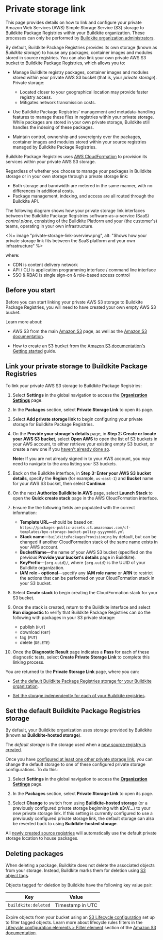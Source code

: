 # Private storage link

This page provides details on how to link and configure your private Amazon Web Services (AWS) Simple Storage Service (S3) storage to Buildkite Package Registries within your Buildkite organization. These processes can only be performed by [Buildkite organization administrators](/docs/package-registries/security/permissions#manage-teams-and-permissions-organization-level-permissions).

By default, Buildkite Package Registries provides its own storage (known as _Buildkite storage_) to house any packages, container images and modules stored in source registries. You can also link your own private AWS S3 bucket to Buildkite Package Registries, which allows you to:

- Manage Buildkite registry packages, container images and modules stored within your private AWS S3 bucket (that is, your _private storage_). Private storage:
    * Located closer to your geographical location may provide faster registry access.
    * Mitigates network transmission costs.

- Use Buildkite Package Registries' management and metadata-handling features to manage these files in registries within your private storage. While packages are stored in your own private storage, Buildkite still handles the indexing of these packages.

- Maintain control, ownership and sovereignty over the packages, container images and modules stored within your source registries managed by Buildkite Package Registries.

Buildkite Package Registries uses [AWS CloudFormation](https://docs.aws.amazon.com/AWSCloudFormation/latest/UserGuide/Welcome.html) to provision its services within your private AWS S3 storage.

Regardless of whether you choose to manage your packages in Buildkite storage or in your own storage through a private storage link:

- Both storage and bandwidth are metered in the same manner, with no differences in additional costs.
- Package management, indexing, and access are all routed through the Buildkite API.

The following diagram shows how your private storage link interfaces between the Buildkite Package Registries software-as-a-service (SaaS) _control plane_, consisting of the Buildkite Platform and your (the customer's) teams, operating in your own infrastructure.

<%= image "private-storage-link-overview.png", alt: "Shows how your private storage link fits between the SaaS platform and your own infrastructure" %>

where:

- CDN is content delivery network
- API / CLI is application programming interface / command line interface
- SSO & RBAC is single sign-on & role-based access control

## Before you start

Before you can start linking your private AWS S3 storage to Buildkite Package Registries, you will need to have created your own empty AWS S3 bucket.

Learn more about:

- AWS S3 from the main [Amazon S3](https://aws.amazon.com/s3/) page, as well as the [Amazon S3 documentation](https://docs.aws.amazon.com/s3/).

- How to create an S3 bucket from the [Amazon S3 documentation's Getting started](https://docs.aws.amazon.com/AmazonS3/latest/userguide/GetStartedWithS3.html) guide.

## Link your private storage to Buildkite Package Registries

To link your private AWS S3 storage to Buildkite Package Registries:

1. Select **Settings** in the global navigation to access the [**Organization Settings**](https://buildkite.com/organizations/~/settings) page.

1. In the **Packages** section, select **Private Storage Link** to open its page.

1. Select **Add private storage link** to begin configuring your private storage for Buildkite Package Registries.

1. On the **Provide your storage's details** page, in **Step 2: Create or locate your AWS S3 bucket**, select **Open AWS** to open the list of S3 buckets in your AWS account, to either retrieve your existing empty S3 bucket, or create a new one if you [haven't already done so](#before-you-start).

    **Note:** If you are not already signed in to your AWS account, you may need to navigate to the area listing your S3 buckets.

1. Back on the Buildkite interface, in **Step 3: Enter your AWS S3 bucket details**, specify the **Region** (for example, `us-east-1`) and **Bucket** name for your AWS S3 bucket, then select **Continue**.

1. On the next **Authorize Buildkite in AWS** page, select **Launch Stack** to open the **Quick create stack** page in the AWS CloudFormation interface.

1. Ensure the the following fields are populated with the correct information:
    * **Template URL**—should be based on:<br/>`https://packages-public-assets.s3.amazonaws.com/cf-templates/byo-storage-bucket-policy-yyyymmdd.yml`
    * **Stack name**—`buildkitePackagesProvisioning` by default, but can be changed if another CloudFormation stack of the same name exists in your AWS account.
    * **BucketName**—the name of your AWS S3 bucket (specified on the previous **Provide your bucket's details** page in Buildkite).
    * **KeyPrefix**—`{org.uuid}/`, where `{org.uuid}` is the UUID of your Buildkite organization.
    * **IAM role - optional**—specify any **IAM role** **name** or **ARN** to restrict the actions that can be performed on your CloudFormation stack in your S3 bucket.

1. Select **Create stack** to begin creating the CloudFormation stack for your S3 bucket.

1. Once the stack is created, return to the Buildkite interface and select **Run diagnostic** to verify that Buildkite Package Registries can do the following with packages in your S3 private storage:
    * publish (`PUT`)
    * download (`GET`)
    * tag (`PUT`)
    * delete (`DELETE`)

1. Once the **Diagnostic Result** page indicates a **Pass** for each of these diagnostic tests, select **Create Private Storage Link** to complete this linking process.

You are returned to the **Private Storage Link** page, where you can:

- [Set the default Buildkite Package Registries storage for your Buildkite organization](#set-the-default-buildkite-package-registries-storage).

- [Set the storage independently for each of your Buildkite registries](/docs/package-registries/manage-registries#update-a-source-registry-configure-registry-storage).

## Set the default Buildkite Package Registries storage

By default, your Buildkite organization uses storage provided by Buildkite (known as **Buildkite-hosted storage**).

The _default storage_ is the storage used when a [new source registry is created](/docs/package-registries/manage-registries#create-a-source-registry).

Once you have [configured at least one other private storage link](#link-your-private-storage-to-buildkite-package-registries), you can change the default storage to one of these configured private storage configurations. To do this:

1. Select **Settings** in the global navigation to access the [**Organization Settings**](https://buildkite.com/organizations/~/settings) page.

1. In the **Packages** section, select **Private Storage Link** to open its page.

1. Select **Change** to switch from using **Buildkite-hosted storage** (or a previously configured private storage beginning with **s3://...**) to your new private storage link. If this setting is currently configured to use a previously configured private storage link, the default storage can also be reverted back to using **Buildkite-hosted storage**.

All [newly created source registries](/docs/package-registries/manage-registries#create-a-source-registry) will automatically use the default private storage location to house packages.

## Deleting packages

When deleting a package, Buildkite does not delete the associated objects from your storage. Instead, Buildkite marks them for deletion using [S3 object tags](https://docs.aws.amazon.com/AmazonS3/latest/userguide/object-tagging.html).

Objects tagged for deletion by Buildkite have the following key value pair:

| Key                 | Value            |
|---------------------|------------------|
| `buildkite:deleted` | Timestamp in UTC |

Expire objects from your bucket using an [S3 Lifecycle configuration](https://docs.aws.amazon.com/AmazonS3/latest/userguide/how-to-set-lifecycle-configuration-intro.html) set up to filter tagged objects. Learn more about lifecycle rules filters in the [Lifecycle configuration elements > Filter element](https://docs.aws.amazon.com/AmazonS3/latest/userguide/intro-lifecycle-rules.html#intro-lifecycle-rules-filter) section of the [Amazon S3 documentation](https://docs.aws.amazon.com/s3/).
